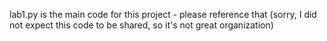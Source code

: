 lab1.py is the main code for this project - please reference that (sorry, I did not expect this code to be shared, so it's not great organization)
